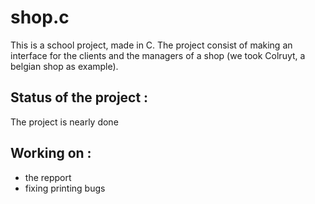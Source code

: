# shop.c

This is a school project, made in C.
The project consist of making an interface for the clients and the managers of a shop (we took Colruyt, a belgian shop as example).


## Status of the project : 
The project is nearly done

## Working on :
- the repport
- fixing printing bugs